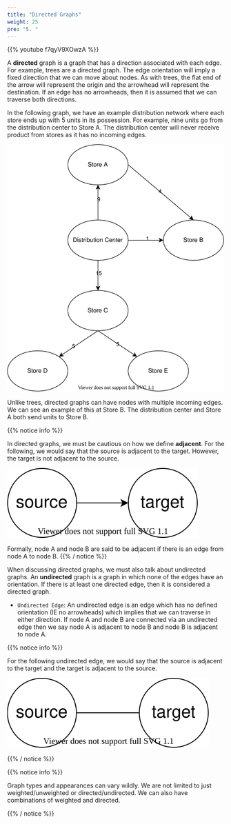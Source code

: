 ```yaml
---
title: "Directed Graphs"
weight: 25
pre: "5. "
---
```

{{% youtube f7qyV9XOwzA %}}

A **directed** graph is a graph that has a direction associated with each edge. For example, trees are a directed graph. The edge orientation will imply a fixed direction that we can move about nodes. As with trees, the flat end of the arrow will represent the origin and the arrowhead will represent the destination. If an edge has no arrowheads, then it is assumed that we can traverse both directions. 

In the following graph, we have an example distribution network where each store ends up with 5 units in its possession. For example, nine units go from the distribution center to Store A. The distribution center will never receive product from stores as it has no incoming edges. 

![Sample Distribution Network](../../images/6/distribution-3.svg)

Unlike trees, directed graphs can have nodes with multiple incoming edges. We can see an example of this at Store B. The distribution center and Store A both send units to Store B. 

{{% notice info %}}

In directed graphs, we must be cautious on how we define **adjacent**. For the following, we would say that the source is adjacent to the target. However, the target is not adjacent to the source. 

![Source and Target Example](../../images/6/src_tar_ex.svg)


Formally, node A and node B are said to be adjacent if there is an edge from node A to node B. 
{{% / notice %}}


When discussing directed graphs, we must also talk about undirected graphs. An **undirected** graph is a graph in which none of the edges have an orientation. If there is at least one directed edge, then it is considered a directed graph.

- `Undirected Edge`: An undirected edge is an edge which has no defined orientation (IE no arrowheads) which implies that we can traverse in either direction. If node A and node B are connected via an undirected edge then we say node A is adjacent to node B and node B is adjacent to node A.



{{% notice info %}}

For the following undirected edge, we would say that the source is adjacent to the target and the target is adjacent to the source. 

![Source and Target Example](../../images/6/undirected_edge.svg)

{{% / notice %}}


{{% notice info %}}

Graph types and appearances can vary wildly. We are not limited to just weighted/unweighted or directed/undirected. We can also have combinations of weighted and directed. 

{{% / notice %}}
